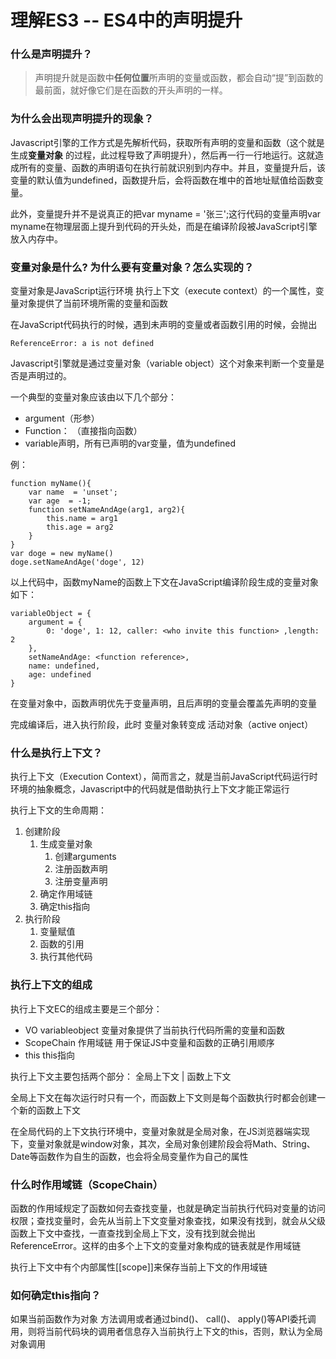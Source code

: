  # 理解ES3 --  ES4中的声明提升
 
 
 ### 什么是声明提升？
 

> 声明提升就是函数中**任何位置**所声明的变量或函数，都会自动“提”到函数的最前面，就好像它们是在函数的开头声明的一样。 

### 为什么会出现声明提升的现象？


Javascript引擎的工作方式是先解析代码，获取所有声明的变量和函数（这个就是生成**变量对象** 的过程，此过程导致了声明提升），然后再一行一行地运行。这就造成所有的变量、函数的声明语句在执行前就识别到内存中。并且，变量提升后，该变量的默认值为undefined，函数提升后，会将函数在堆中的首地址赋值给函数变量。

此外，变量提升并不是说真正的把var myname = '张三';这行代码的变量声明var myname在物理层面上提升到代码的开头处，而是在编译阶段被JavaScript引擎放入内存中。

### 变量对象是什么? 为什么要有变量对象？怎么实现的？

变量对象是JavaScript运行环境 执行上下文（execute context）的一个属性，变量对象提供了当前环境所需的变量和函数

在JavaScript代码执行的时候，遇到未声明的变量或者函数引用的时候，会抛出
```
ReferenceError: a is not defined
```
Javascript引擎就是通过变量对象（variable object）这个对象来判断一个变量是否是声明过的。

一个典型的变量对象应该由以下几个部分：
- argument（形参）
- Function： （直接指向函数）
- variable声明，所有已声明的var变量，值为undefined

例：
~~~
function myName(){
    var name  = 'unset';
    var age  = -1;
    function setNameAndAge(arg1, arg2){
        this.name = arg1
        this.age = arg2
    }
}
var doge = new myName()
doge.setNameAndAge('doge', 12)
~~~
以上代码中，函数myName的函数上下文在JavaScript编译阶段生成的变量对象如下：
```
variableObject = {
    argument = {
        0: 'doge', 1: 12, caller: <who invite this function> ,length: 2
    },
    setNameAndAge: <function reference>,
    name: undefined,
    age: undefined
}
```
在变量对象中，函数声明优先于变量声明，且后声明的变量会覆盖先声明的变量

完成编译后，进入执行阶段，此时 变量对象转变成 活动对象（active onject）     
        
### 什么是执行上下文？

执行上下文（Execution Context），简而言之，就是当前JavaScript代码运行时环境的抽象概念，Javascript中的代码就是借助执行上下文才能正常运行

执行上下文的生命周期： 
1. 创建阶段
   1. 生成变量对象
      1. 创建arguments
      2. 注册函数声明
      3. 注册变量声明
   2. 确定作用域链
   3. 确定this指向
2. 执行阶段
   1. 变量赋值
   2. 函数的引用
   3. 执行其他代码

### 执行上下文的组成

执行上下文EC的组成主要是三个部分：
- VO            variableobject 变量对象提供了当前执行代码所需的变量和函数
- ScopeChain    作用域链 用于保证JS中变量和函数的正确引用顺序
- this          this指向 

执行上下文主要包括两个部分： 全局上下文 | 函数上下文

全局上下文在每次运行时只有一个，而函数上下文则是每个函数执行时都会创建一个新的函数上下文

在全局代码的上下文执行环境中，变量对象就是全局对象，在JS浏览器端实现下，变量对象就是window对象，其次，全局对象创建阶段会将Math、String、Date等函数作为自生的函数，也会将全局变量作为自己的属性

### 什么时作用域链（ScopeChain）

函数的作用域规定了函数如何去查找变量，也就是确定当前执行代码对变量的访问权限；查找变量时，会先从当前上下文变量对象查找，如果没有找到，就会从父级函数上下文中查找，一直查找到全局上下文，没有找到就会抛出ReferenceError。这样的由多个上下文的变量对象构成的链表就是作用域链

执行上下文中有个内部属性[[scope]]来保存当前上下文的作用域链

### 如何确定this指向？

如果当前函数作为对象 方法调用或者通过bind()、 call()、 apply()等API委托调用，则将当前代码块的调用者信息存入当前执行上下文的this，否则，默认为全局对象调用
